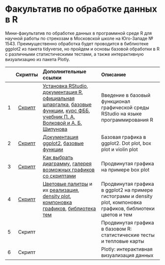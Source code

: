 # Факультатив по обработке данных в R 

Мини-факультатив по обработке данных в программной среде R для научной работы по стрекозам в Московской школе на Юго-Западе № 1543. Преимущественно обработка будет проводится в библиотеке ggplot2 из пакета tidyverse, но пройдем и основы базовой обработки в R с различными статистическими тестами, а также интерактивную визуализацию из пакета Plotly. 

|  | Скрипты | Дополнительные ссылки | Описание |  
| :--: | :--: | :-- | :-- |  
| 1 | [Скрипт](https://disk.yandex.ru/d/elcVViUUdeUVUA) | [Установка RStudio](https://posit.co/download/rstudio-desktop/), [документация R](https://www.r-project.org/other-docs.html), [официальная шпаргалка](https://cran.r-project.org/doc/contrib/Short-refcard.pdf), [базовые функции](https://tsamsonov.github.io/r-geo-course/05-BaseGraphics.html), [курс ФББ](https://kodomo.fbb.msu.ru/wiki/2020/5), [учебник П. А. Волковой и А. Б. Шипунова](https://disk.yandex.ru/i/SFHGIv5XXr3M_g )  | Введение в базовый функционал графической среды RStudio на языке программирования R |  
| 2 | [Скрипт](https://disk.yandex.ru/d/z97Xxq9K5efcbw) | [Документация ggplot2](https://ggplot2.tidyverse.org/index.html), [базовые функции](https://tsamsonov.github.io/r-geo-course/06-AdvGraphics.html) | Базовая графика в ggplot2. Dot plot, box plot и violin plot |  
| 3 | [Скрипт](https://disk.yandex.ru/d/8uzpbrPMwSFAtw) | [Как выбрать диаграмму](https://www.data-to-viz.com/), [галерея возможных графиков со скриптами](https://r-graph-gallery.com/ggplot2-package.html) | Продвинутая графика на примере box plot |  
| 4 | [Скрипт](https://disk.yandex.ru/d/6KAG8Syt74Hrzg) | [Цветовые палитры](https://r-graph-gallery.com/38-rcolorbrewers-palettes.html) и их [реализация](https://r-graph-gallery.com/ggplot2-color.html), [density plot](https://tsamsonov.github.io/r-geo-course/07-BaseStats.html), [компоновка графиков](https://r-graph-gallery.com/histogram_several_group.html), [библиотека тем](https://github.com/hrbrmstr/hrbrthemes) | Продвинутая графика в ggplot2 на примере гистограмм и density plot, компоновка графиков, библиотеки цветов и тем |  
| 5 | Скрипт |  | Продвинутая графика в базовом R: статистические тесты и тепловые карты |  
| 6 | Скрипт |  | Plotly: интерактивная визуализация данных |
